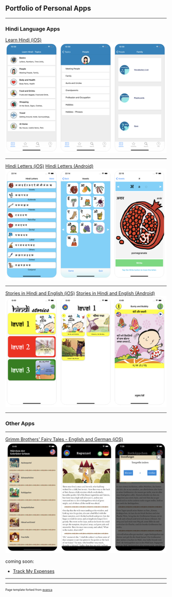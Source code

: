 ## Portfolio of Personal Apps

---

### Hindi Language Apps 

[Learn Hindi (iOS)](https://apps.apple.com/us/app/id325350528)
<img src="images/learnhindi_screenshots.png"/>

---
[Hindi Letters (iOS)](https://apps.apple.com/us/app/hindi-letters-devanagari/id1229546427)
[Hindi Letters (Android)](https://play.google.com/store/apps/details?id=com.cabhara.hindiletters)
<img src="images/hindiletters_screenshots.png"/>

---
[Stories in Hindi and English (iOS)](https://apps.apple.com/us/app/stories-in-hindi-and-english/id1458575435)
[Stories in Hindi and English (Android)](https://play.google.com/store/apps/details?id=com.cabhara.hindistories)
<img src="images/hindistories_screenshots.png"/>

---

### Other Apps

---
[Grimm Brothers' Fairy Tales - English and German (iOS)](http://example.com/)
<img src="images/grimms_screenshots.png"/>

coming soon:
- [Track My Expenses](http://example.com/)

---




---
<p style="font-size:9px">Page template forked from <a href="https://github.com/evanca/quick-portfolio">evanca</a></p>
<!-- Remove above link if you don't want to attibute -->
